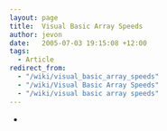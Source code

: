 ```yaml
---
layout: page
title:  Visual Basic Array Speeds
author: jevon
date:   2005-07-03 19:15:08 +12:00
tags:
  - Article
redirect_from:
  - "/wiki/visual_basic_array_speeds"
  - "/wiki/Visual Basic Array Speeds"
  - "/wiki/visual basic array speeds"
---
```


-
